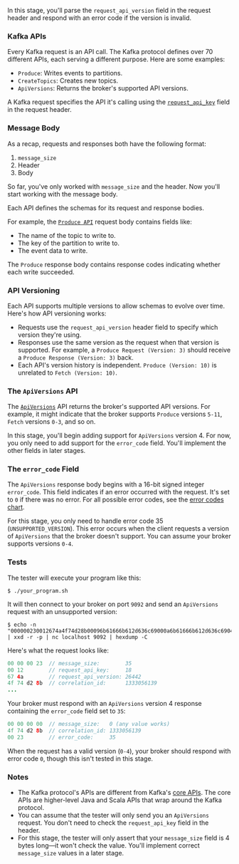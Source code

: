 In this stage, you'll parse the `request_api_version` field in the request header and respond with an error code if the version is invalid.

### Kafka APIs

Every Kafka request is an API call. The Kafka protocol defines over 70 different APIs, each serving a different purpose. Here are some examples:
- `Produce`: Writes events to partitions.
- `CreateTopics`: Creates new topics.
- `ApiVersions`: Returns the broker's supported API versions.

A Kafka request specifies the API it's calling using the [`request_api_key`](https://kafka.apache.org/protocol.html#protocol_api_keys) field in the request header.

### Message Body

As a recap, requests and responses both have the following format:

1. `message_size`
2. Header
3. Body

So far, you've only worked with `message_size` and the header. Now you'll start working with the message body.

Each API defines the schemas for its request and response bodies. 

For example, the [`Produce API`](https://kafka.apache.org/protocol.html#The_Messages_Produce) request body contains fields like:

- The name of the topic to write to.
- The key of the partition to write to.
- The event data to write.

The `Produce` response body contains response codes indicating whether each write succeeded.

### API Versioning

Each API supports multiple versions to allow schemas to evolve over time. Here's how API versioning works:

- Requests use the `request_api_version` header field to specify which version they're using.
- Responses use the same version as the request when that version is supported. For example, a `Produce Request (Version: 3)` should receive a `Produce Response (Version: 3)` back.
- Each API's version history is independent. `Produce (Version: 10)` is unrelated to `Fetch (Version: 10)`.

### The `ApiVersions` API

The [`ApiVersions`](https://kafka.apache.org/protocol.html#The_Messages_ApiVersions) API returns the broker's supported API versions. For example, it might indicate that the broker supports `Produce` versions `5-11`, `Fetch` versions `0-3`, and so on.

In this stage, you'll begin adding support for `ApiVersions` version 4. For now, you only need to add support for the `error_code` field. You'll implement the other fields in later stages.

### The `error_code` Field

The `ApiVersions` response body begins with a 16-bit signed integer `error_code`. This field indicates if an error occurred with the request. It's set to `0` if there was no error. For all possible error codes, see the [error codes chart](https://kafka.apache.org/protocol.html#protocol_error_codes).

For this stage, you only need to handle error code 35 (`UNSUPPORTED_VERSION`). This error occurs when the client requests a version of `ApiVersions` that the broker doesn't support. You can assume your broker supports versions `0-4`.

### Tests

The tester will execute your program like this:

```
$ ./your_program.sh
```

It will then connect to your broker on port `9092` and send an `ApiVersions` request with an unsupported version:

```
$ echo -n "000000230012674a4f74d28b00096b61666b612d636c69000a6b61666b612d636c6904302e3100" | xxd -r -p | nc localhost 9092 | hexdump -C
```

Here's what the request looks like:

```java
00 00 00 23  // message_size:        35
00 12        // request_api_key:     18
67 4a        // request_api_version: 26442
4f 74 d2 8b  // correlation_id:      1333056139
...
```

Your broker must respond with an `ApiVersions` version 4 response containing the `error_code` field set to `35`:
```java
00 00 00 00  // message_size:   0 (any value works)
4f 74 d2 8b  // correlation_id: 1333056139
00 23        // error_code:     35
```

When the request has a valid version (`0-4`), your broker should respond with error code `0`, though this isn't tested in this stage.

### Notes

- The Kafka protocol's APIs are different from Kafka's [core APIs](https://kafka.apache.org/documentation/#intro_apis). The core APIs are higher-level Java and Scala APIs that wrap around the Kafka protocol.
- You can assume that the tester will only send you an `ApiVersions` request. You don't need to check the `request_api_key` field in the header.
- For this stage, the tester will only assert that your `message_size` field is 4 bytes long—it won't check the value. You'll implement correct `message_size` values in a later stage.
